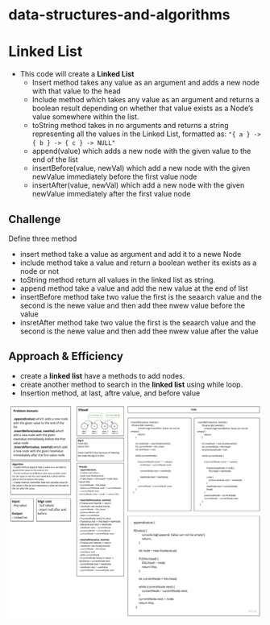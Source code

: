 # data-structures-and-algorithms

# Linked List
 - This code will create a **Linked List** 
    - Insert method takes any value as an argument and adds a new node with that value to the head
    - Include method which takes any value as an argument and returns a boolean result depending on whether that value exists as a Node’s value somewhere within the list.
    - toString method takes in no arguments and returns a string representing all the values in the Linked List, formatted as: `"{ a } -> { b } -> { c } -> NULL"`
    - append(value) which adds a new node with the given value to the end of the list
    - insertBefore(value, newVal) which add a new node with the given newValue immediately before the first value node
    - insertAfter(value, newVal) which add a new node with the given newValue immediately after the first value node

## Challenge
Define three method 
- insert method take a value as argument and add it to a newe Node
- include method take a value and return a boolean wether its exists as a node or not
- toString method return all values in the linked list as string.
- append method take a value and add the new value at the end of list
- insertBefore method take two value the first is the seaarch value and the second is the newe value and then add thee nwew value before the value
- insretAfter method take two value the first is the seaarch value and the second is the newe value and then add thee nwew value after the value

## Approach & Efficiency
- create a **linked list** have a methods to add nodes.
- create another method to search in the **linked list** using while loop.
- Insertion method, at last, aftre value, and before value

![](../assets/extend-linked-list.jpg)